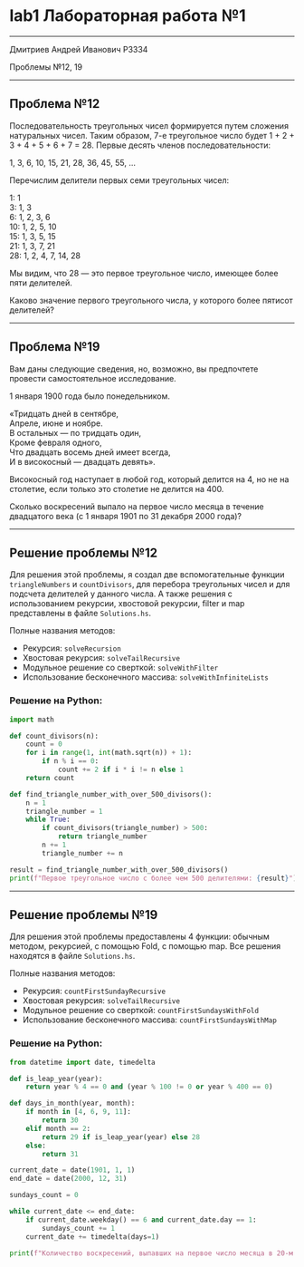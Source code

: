 # lab1 Лабораторная работа №1

-------------------------------------------------------------
Дмитриев Андрей Иванович P3334

Проблемы №12, 19

-------------------------------------------------------------

## Проблема №12

Последовательность треугольных чисел формируется путем сложения натуральных чисел. Таким образом, 7-е треугольное число будет 1 + 2 + 3 + 4 + 5 + 6 + 7 = 28. Первые десять членов последовательности:

1, 3, 6, 10, 15, 21, 28, 36, 45, 55, ...

Перечислим делители первых семи треугольных чисел:

1: 1  
3: 1, 3  
6: 1, 2, 3, 6  
10: 1, 2, 5, 10  
15: 1, 3, 5, 15  
21: 1, 3, 7, 21  
28: 1, 2, 4, 7, 14, 28

Мы видим, что 28 — это первое треугольное число, имеющее более пяти делителей.

Каково значение первого треугольного числа, у которого более пятисот делителей?

-------------------------------------------------------------

## Проблема №19

Вам даны следующие сведения, но, возможно, вы предпочтете провести самостоятельное исследование.

1 января 1900 года было понедельником.

«Тридцать дней в сентябре,  
Апреле, июне и ноябре.  
В остальных — по тридцать один,  
Кроме февраля одного,  
Что двадцать восемь дней имеет всегда,  
И в високосный — двадцать девять».

Високосный год наступает в любой год, который делится на 4, но не на столетие, если только это столетие не делится на 400.

Сколько воскресений выпало на первое число месяца в течение двадцатого века (с 1 января 1901 по 31 декабря 2000 года)?

-------------------------------------------------------------

## Решение проблемы №12

Для решения этой проблемы, я создал две вспомогательные функции `triangleNumbers` и `countDivisors`, для перебора треугольных чисел и для подсчета делителей у данного числа. А также решения с использованием рекурсии, хвостовой рекурсии, filter и map представлены в файле `Solutions.hs`.

Полные названия методов:

* Рекурсия: `solveRecursion`
* Хвостовая рекурсия: `solveTailRecursive`
* Модульное решение со сверткой: `solveWithFilter`
* Использование бесконечного массива: `solveWithInfiniteLists`

### Решение на Python:

```python
import math

def count_divisors(n):
    count = 0
    for i in range(1, int(math.sqrt(n)) + 1):
        if n % i == 0:
            count += 2 if i * i != n else 1
    return count

def find_triangle_number_with_over_500_divisors():
    n = 1
    triangle_number = 1
    while True:
        if count_divisors(triangle_number) > 500:
            return triangle_number
        n += 1
        triangle_number += n

result = find_triangle_number_with_over_500_divisors()
print(f"Первое треугольное число с более чем 500 делителями: {result}")
```

-------------------------------------------------------------

## Решение проблемы №19

Для решения этой проблемы предоставлены 4 функции: обычным методом, рекурсией, с помощью Fold, с помощью map. Все решения находятся в файле `Solutions.hs`.

Полные названия методов:

* Рекурсия: `countFirstSundayRecursive`
* Хвостовая рекурсия: `solveTailRecursive`
* Модульное решение со сверткой: `countFirstSundaysWithFold`
* Использование бесконечного массива: `countFirstSundaysWithMap`

### Решение на Python:

```python
from datetime import date, timedelta

def is_leap_year(year):
    return year % 4 == 0 and (year % 100 != 0 or year % 400 == 0)

def days_in_month(year, month):
    if month in [4, 6, 9, 11]:
        return 30
    elif month == 2:
        return 29 if is_leap_year(year) else 28
    else:
        return 31

current_date = date(1901, 1, 1)
end_date = date(2000, 12, 31)

sundays_count = 0

while current_date <= end_date:
    if current_date.weekday() == 6 and current_date.day == 1:
        sundays_count += 1
    current_date += timedelta(days=1)

print(f"Количество воскресений, выпавших на первое число месяца в 20-м веке: {sundays_count}")
